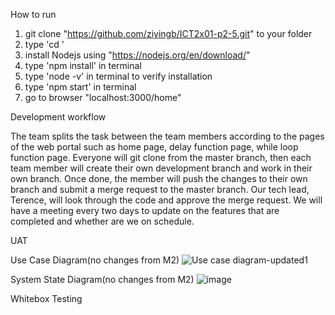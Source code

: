 How to run

1. git clone "https://github.com/ziyingb/ICT2x01-p2-5.git" to your folder
2. type 'cd <folder path>' 
3. install Nodejs using "https://nodejs.org/en/download/"
4. type 'npm install' in terminal 
5. type 'node -v' in terminal to verify installation
6. type 'npm start' in terminal
7. go to browser "localhost:3000/home"


Development workflow
 
The team splits the task between the team members according to the pages of the web portal such as home page, delay function page, while loop function page. Everyone will git clone from the master branch, then each team member will create their own development branch and work in their own branch. Once done, the member will push the changes to their own branch and submit a merge request to the master branch. Our tech lead, Terence, will look through the code and approve the merge request. We will have a meeting every two days to update on the features that are completed and whether are we on schedule.  

 
UAT

Use Case Diagram(no changes from M2)
![Use case diagram-updated1](https://user-images.githubusercontent.com/48317019/144759755-eeb6380e-796c-42ed-9a21-eaacf6ce2091.png)

System State Diagram(no changes from M2)
![image](https://user-images.githubusercontent.com/48317019/144759765-a99d55cd-1e93-4b4e-86e5-e4fa5a5dfc2c.png)


Whitebox Testing
